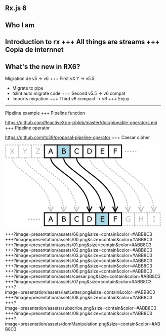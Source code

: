 Rx.js 6
--- 
Who I am
---
Introduction to rx
+++
All things are streams
+++
Copia de internnet
---
What's the new in RX6?
---
Migration de v5 -> v6
+++
First vX.Y -> v5.5
- Migrate to pipe
- tslint auto migrate code
+++
Second v5.5 -> v6 compat
- Imports migration
+++
Third v6 compact -> v6
+++
Enjoy
---
Pipeline example
+++
Pipeline function

  https://github.com/ReactiveX/rxjs/blob/master/doc/pipeable-operators.md
+++
Pipeline operator

  https://github.com/tc39/proposal-pipeline-operator
+++
Caesar cipher

![Caesar cipher](presentation/assets/Caesar_cipher.png)

+++?image=presentation/assets/66.png&size=contain&color=#ABB8C3
+++?image=presentation/assets/00.png&size=contain&color=#ABB8C3
+++?image=presentation/assets/01.png&size=contain&color=#ABB8C3
+++?image=presentation/assets/02.png&size=contain&color=#ABB8C3
+++?image=presentation/assets/03.png&size=contain&color=#ABB8C3
+++?image=presentation/assets/04.png&size=contain&color=#ABB8C3
+++?image=presentation/assets/05.png&size=contain&color=#ABB8C3
+++?image=presentation/assets/06.png&size=contain&color=#ABB8C3
+++?image=presentation/assets/caesar.png&size=contain&color=#ABB8C3
+++?image=presentation/assets/07.png&size=contain&color=#ABB8C3
+++?image=presentation/assets/lastLetter.png&size=contain&color=#ABB8C3
+++?image=presentation/assets/08.png&size=contain&color=#ABB8C3
+++?image=presentation/assets/subscribe.png&size=contain&color=#ABB8C3
+++?image=presentation/assets/09.png&size=contain&color=#ABB8C3
+++?image=presentation/assets/domManipulation.png&size=contain&color=#ABB8C3
